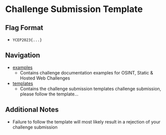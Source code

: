 Challenge Submission Template 
===

## Flag Format
- `YCEP2023{...}`

## Navigation
- [examples](./examples)
    - Contains challenge documentation examples for OSINT, Static & Hosted Web Challenges
- [templates](./templates)
    - Contains the challenge submission templates challenge submission, please follow the template...

## Additional Notes
- Failure to follow the template will most likely result in a rejection of your challenge submission
